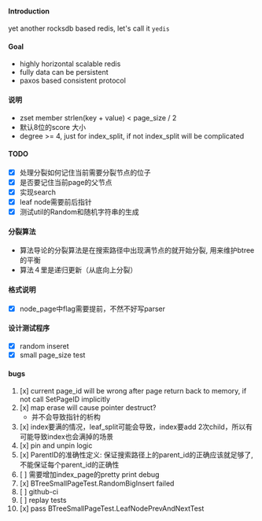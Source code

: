 #### Introduction
yet another rocksdb based redis, let's call it `yedis`

#### Goal
- highly horizontal scalable redis
- fully data can be persistent
- paxos based consistent protocol


#### 说明
- zset member strlen(key + value) < page_size / 2
- 默认8位的score 大小
- degree >= 4, just for index_split, if not index_split will be complicated
#### TODO
- [x] 处理分裂如何记住当前需要分裂节点的位子
- [x] 是否要记住当前page的父节点
- [x] 实现search
- [x] leaf node需要前后指针
- [x] 测试util的Random和随机字符串的生成

#### 分裂算法
- 算法导论的分裂算法是在搜索路径中出现满节点的就开始分裂, 用来维护btree的平衡
- 算法４里是递归更新（从底向上分裂）

#### 格式说明
- [x] node_page中flag需要提前，不然不好写parser

#### 设计测试程序
- [x] random inseret
- [x] small page_size test

#### bugs
1. [x] current page_id will be wrong after page return back to memory, if not call SetPageID implicitly
2. [x] map erase will cause pointer destruct?
    - 并不会导致指针的析构 
3. [x] index要满的情况，leaf_split可能会导致，index要add 2次child，所以有可能导致index也会满掉的场景
4. [x] pin and unpin logic
5. [x] ParentID的准确性定义: 保证搜索路径上的parent_id的正确应该就足够了, 不能保证每个parent_id的正确性
6. [ ] 需要增加index_page的pretty print debug  
7. [x] BTreeSmallPageTest.RandomBigInsert failed
8. [ ] github-ci
9. [ ] replay tests
10. [x] pass BTreeSmallPageTest.LeafNodePrevAndNextTest